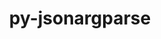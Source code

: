 ---
title: "py-jsonargparse"
layout: cache
categories: [package, develop-2024-11-03]
meta: {"versions": ["4.28.0"], "compilers": ["apple-clang@=15.0.0", "gcc@=13.2.0"], "oss": ["ubuntu24.04", "ventura"], "platforms": ["darwin", "linux"], "targets": ["aarch64", "x86_64_v3"], "stacks": ["ml-darwin-aarch64-mps", "ml-linux-aarch64-cpu", "ml-linux-aarch64-cuda", "ml-linux-x86_64-cpu", "ml-linux-x86_64-cuda", "root"], "num_specs": 3, "num_specs_by_stack": {"root": 3, "ml-darwin-aarch64-mps": 1, "ml-linux-aarch64-cuda": 1, "ml-linux-aarch64-cpu": 1, "ml-linux-x86_64-cpu": 1, "ml-linux-x86_64-cuda": 1}}
spec_details: [{"hash": "vtf3a4zxuvbtewu6pqxkqsjoqpsvh4id", "compiler": "apple-clang@=15.0.0", "versions": ["4.28.0"], "os": "ventura", "platform": "darwin", "target": "aarch64", "variants": ["build_system=python_pip", "+signatures"], "stacks": ["root", "ml-darwin-aarch64-mps"], "size": "-", "tarball": "https://binaries.spack.io/develop-2024-11-03/build_cache/darwin-ventura-aarch64/apple-clang-15.0.0/py-jsonargparse-4.28.0/darwin-ventura-aarch64-apple-clang-15.0.0-py-jsonargparse-4.28.0-vtf3a4zxuvbtewu6pqxkqsjoqpsvh4id.spack"}, {"hash": "ndu5pitokfbokis7wxxmslwdzxiitflh", "compiler": "gcc@=13.2.0", "versions": ["4.28.0"], "os": "ubuntu24.04", "platform": "linux", "target": "aarch64", "variants": ["build_system=python_pip", "+signatures"], "stacks": ["ml-linux-aarch64-cuda", "root", "ml-linux-aarch64-cpu"], "size": "-", "tarball": "https://binaries.spack.io/develop-2024-11-03/build_cache/linux-ubuntu24.04-aarch64/gcc-13.2.0/py-jsonargparse-4.28.0/linux-ubuntu24.04-aarch64-gcc-13.2.0-py-jsonargparse-4.28.0-ndu5pitokfbokis7wxxmslwdzxiitflh.spack"}, {"hash": "oekdnmooccqmcsf6y3fyw4vgsyqlg5k3", "compiler": "gcc@=13.2.0", "versions": ["4.28.0"], "os": "ubuntu24.04", "platform": "linux", "target": "x86_64_v3", "variants": ["build_system=python_pip", "+signatures"], "stacks": ["root", "ml-linux-x86_64-cpu", "ml-linux-x86_64-cuda"], "size": "-", "tarball": "https://binaries.spack.io/develop-2024-11-03/build_cache/linux-ubuntu24.04-x86_64_v3/gcc-13.2.0/py-jsonargparse-4.28.0/linux-ubuntu24.04-x86_64_v3-gcc-13.2.0-py-jsonargparse-4.28.0-oekdnmooccqmcsf6y3fyw4vgsyqlg5k3.spack"}]
---